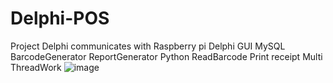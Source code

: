 # Delphi-POS
Project Delphi communicates with Raspberry pi
Delphi
  GUI
  MySQL
  BarcodeGenerator
  ReportGenerator
Python
  ReadBarcode
  Print receipt
  Multi ThreadWork
![image](https://github.com/RyuDTakano/Delphi-POS/assets/141266135/99a9e102-ee1b-4631-abf4-f1a6ffbb6cf7)

